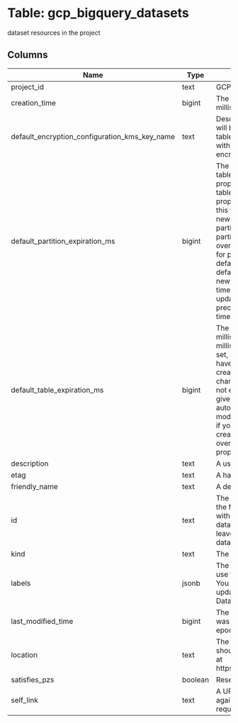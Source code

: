 
# Table: gcp_bigquery_datasets
dataset resources in the project
## Columns
| Name        | Type           | Description  |
| ------------- | ------------- | -----  |
|project_id|text|GCP Project Id of the resource|
|creation_time|bigint|The time when this dataset was created, in milliseconds since the epoch|
|default_encryption_configuration_kms_key_name|text|Describes the Cloud KMS encryption key that will be used to protect destination BigQuery table The BigQuery Service Account associated with your project requires access to this encryption key|
|default_partition_expiration_ms|bigint|The default partition expiration for all partitioned tables in the dataset, in milliseconds Once this property is set, all newly-created partitioned tables in the dataset will have an expirationMs property in the timePartitioning settings set to this value, and changing the value will only affect new tables, not existing ones The storage in a partition will have an expiration time of its partition time plus this value Setting this property overrides the use of defaultTableExpirationMs for partitioned tables: only one of defaultTableExpirationMs and defaultPartitionExpirationMs will be used for any new partitioned table If you provide an explicit timePartitioningexpirationMs when creating or updating a partitioned table, that value takes precedence over the default partition expiration time indicated by this property|
|default_table_expiration_ms|bigint|The default lifetime of all tables in the dataset, in milliseconds The minimum value is 3600000 milliseconds (one hour) Once this property is set, all newly-created tables in the dataset will have an expirationTime property set to the creation time plus the value in this property, and changing the value will only affect new tables, not existing ones When the expirationTime for a given table is reached, that table will be deleted automatically If a table's expirationTime is modified or removed before the table expires, or if you provide an explicit expirationTime when creating a table, that value takes precedence over the default expiration time indicated by this property|
|description|text|A user-friendly description of the dataset|
|etag|text|A hash of the resource|
|friendly_name|text|A descriptive name for the dataset|
|id|text|The fully-qualified unique name of the dataset in the format projectId:datasetId The dataset name without the project name is given in the datasetId field When creating a new dataset, leave this field blank, and instead specify the datasetId field|
|kind|text|The resource type|
|labels|jsonb|The labels associated with this dataset You can use these to organize and group your datasets You can set this property when inserting or updating a dataset See Creating and Updating Dataset Labels for more information|
|last_modified_time|bigint|The date when this dataset or any of its tables was last modified, in milliseconds since the epoch|
|location|text|The geographic location where the dataset should reside The default value is US See details at https://cloudgooglecom/bigquery/docs/locations|
|satisfies_pzs|boolean|Reserved for future use|
|self_link|text|A URL that can be used to access the resource again You can use this URL in Get or Update requests to the resource|
